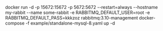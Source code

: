 docker run -d -p 15672:15672 -p 5672:5672 --restart=always --hostname my-rabbit --name some-rabbit -e RABBITMQ_DEFAULT_USER=root -e RABBITMQ_DEFAULT_PASS=kkkzoz rabbitmq:3.10-management
docker-compose -f example/standalone-mysql-8.yaml up -d